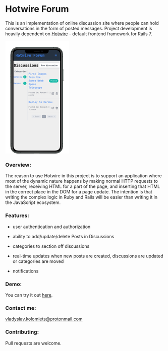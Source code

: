 <h1 style="margin-top: 0px;">Hotwire Forum</h1>

<p>
This is an implementation of online discussion site where people can hold conversations in the form of posted messages. Project development is heavily dependent on <a href="https://hotwired.dev/">Hotwire</a> - default frontend framework for Rails 7. 
</p>
<div align="start">
<img src="screenshots/presentation.png" width="40%"></img> 
</div>

### Overview:

The reason to use Hotwire in this project is to support an application where most of the dynamic nature happens by making normal HTTP requests to the server, receiving HTML for a part of the page, and inserting that HTML in the correct place in the DOM for a page update. The intention is that writing the complex logic in Ruby and Rails will be easier than writing it in the JavaScript ecosystem.

### Features:

- user authentication and authorization

- ability to add/update/delete Posts in Discussions

- categories to section off discussions

- real-time updates when new posts are created, discussions are updated or categories are moved

- notifications

### Demo:

You can try it out [here](https://secure-retreat-04532.herokuapp.com/).

### Contact me:

vladyslav.kolomiets@protonmail.com

### Contributing:

Pull requests are welcome.
